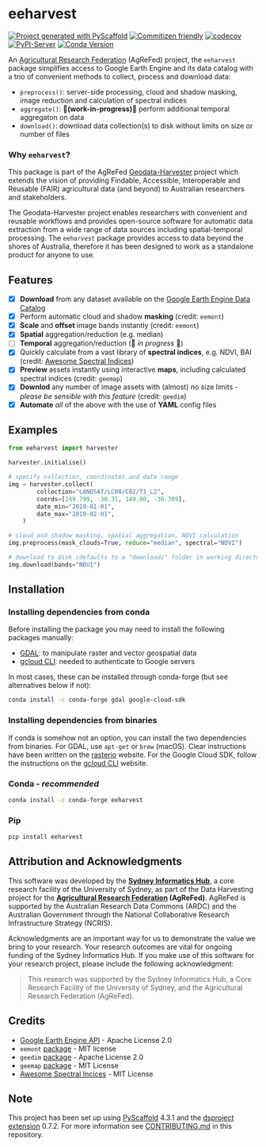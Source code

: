 # eeharvest

[![Project generated with
PyScaffold](https://img.shields.io/badge/-PyScaffold-005CA0?logo=pyscaffold)](https://pyscaffold.org/)
[![Commitizen friendly](https://img.shields.io/badge/commitizen-friendly-brightgreen.svg)](http://commitizen.github.io/cz-cli/)
[![codecov](https://codecov.io/gh/Sydney-Informatics-Hub/eeharvest/branch/main/graph/badge.svg?token=KOEXHJBR2I)](https://codecov.io/gh/Sydney-Informatics-Hub/eeharvest)
[![PyPI-Server](https://img.shields.io/pypi/v/eeharvest.svg)](https://pypi.org/project/eeharvest/)
[![Conda Version](https://img.shields.io/conda/vn/conda-forge/eeharvest.svg)](https://anaconda.org/conda-forge/eeharvest)
<!-- [![Conda Downloads](https://img.shields.io/conda/dn/conda-forge/eeharvest.svg)](https://anaconda.org/conda-forge/eeharvest) -->

<!-- These are examples of badges you might also want to add to your README. Update the URLs accordingly. -->
<!-- [![Coveralls](https://img.shields.io/coveralls/github/<USER>/eeharvest/main.svg)](https://coveralls.io/r/<USER>/eeharvest) -->
<!-- [![Built Status](https://api.cirrus-ci.com/github/<USER>/eeharvest.svg?branch=main)](https://cirrus-ci.com/github/<USER>/eeharvest) -->
<!-- [![Conda-Forge](https://img.shields.io/conda/vn/conda-forge/eeharvest.svg)](https://anaconda.org/conda-forge/eeharvest) -->
<!-- [![Monthly Downloads](https://pepy.tech/badge/eeharvest/month)](https://pepy.tech/project/eeharvest) -->
<!-- [![Twitter](https://img.shields.io/twitter/url/http/shields.io.svg?style=social&label=Twitter)](https://twitter.com/eeharvest) -->

An [Agricultural Research Federation] (AgReFed) project, the `eeharvest` package
simplifies access to Google Earth Engine and its data catalog with a trio of
convenient methods to collect, process and download data:

- `preprocess()`: server-side processing, cloud and shadow masking, image
  reduction and calculation of spectral indices
- `aggregate()`: **🚧(work-in-progress)🚧** perform additional temporal aggregaton
  on data
- `download()`: download data collection(s) to disk without limits on size or
  number of files

### Why `eeharvest`?

This package is part of the AgReFed [Geodata-Harvester] project which extends
the vision of providing Findable, Accessible, Interoperable and Reusable (FAIR)
agricultural data (and beyond) to Australian researchers and stakeholders. 

The Geodata-Harvester project enables researchers with convenient and reusable
workflows and provides open-source software for automatic data extraction from a
wide range of data sources including spatial-temporal processing. The
`eeharvest` package provides access to data beyond the shores of Australia,
therefore it has been designed to work as a standalone product for anyone to
use.

## Features

- [x] **Download** from any dataset available on the [Google Earth Engine Data Catalog]
- [x] Perform automatic cloud and shadow **masking** (credit: `eemont`)
- [x] **Scale** and **offset** image bands instantly (credit: `eemont`)
- [x] **Spatial** aggregation/reduction (e.g. median)
- [ ] **Temporal** aggregation/reduction (🚧 _in progress_ 🚧)
- [x] Quickly calculate from a vast library of **spectral indices**, e.g. NDVI, BAI (credit: [Awesome Spectral Indices])
- [x] **Preview** assets instantly using interactive **maps**, including calculated spectral
  indices (credit: `geemap`)
- [x] **Downlod** any number of image assets with (almost) no size limits - _please
  be sensible with this feature_ (credit:
  `geedim`)
- [x] **Automate** _all_ of the above with the use of **YAML** config files

[Google Earth Engine Data Catalog]: https://developers.google.com/earth-engine/datasets/catalog
[Awesome Spectral Indices]:
    https://github.com/awesome-spectral-indices/awesome-spectral-indices
[geodata-harvester]: https://github.com/Sydney-Informatics-Hub/geodata-harvester

## Examples

```python
from eeharvest import harvester

harvester.initialise()

# specify collection, coordinates and date range
img = harvester.collect(
        collection="LANDSAT/LC08/C02/T1_L2",
        coords=[149.799, -30.31, 149.80, -30.309],
        date_min="2019-01-01",
        date_max="2019-02-01",
    )

# cloud and shadow masking, spatial aggregation, NDVI calculation
img.preprocess(mask_clouds=True, reduce="median", spectral="NDVI")

# download to disk (defaults to a "downloads" folder in working directory)
img.download(bands="NDVI")
```

## Installation

### Installing dependencies from conda

Before installing the package you may need to install the following packages
manually:

- [GDAL](https://gdal.org/download.html): to manipulate raster and vector
  geospatial data
- [gcloud
  CLI](https://cloud.google.com/sdk/docs/install): needed to authenticate
  to Google servers

In most cases, these can be installed through conda-forge (but see alternatives
below if not):

```sh
conda install -c conda-forge gdal google-cloud-sdk
```

### Installing dependencies from binaries

If conda is somehow not an option, you can install the two dependencies from
binaries. For GDAL, use `apt-get` or `brew` (macOS). Clear instructions have
been written on the
[rasterio](https://rasterio.readthedocs.io/en/latest/installation.html) website.
For the Google Cloud SDK, follow the instructions on the [gcloud
CLI](https://cloud.google.com/sdk/docs/install) website.

### Conda - *recommended*

```sh
conda install -c conda-forge eeharvest 
```

### Pip

```sh
pip install eeharvest
```



<!-- pyscaffold-notes -->

## Attribution and Acknowledgments

This software was developed by the **[Sydney Informatics Hub]**, a core research
facility of the University of Sydney, as part of the Data Harvesting project for
the **[Agricultural Research Federation] (AgReFed)**. AgReFed is supported by the
Australian Research Data Commons (ARDC) and the Australian Government through
the National Collaborative Research Infrastructure Strategy (NCRIS).

Acknowledgments are an important way for us to demonstrate the value we bring to
your research. Your research outcomes are vital for ongoing funding of the
Sydney Informatics Hub. If you make use of this software for your research
project, please include the following acknowledgment:

> This research was supported by the Sydney Informatics Hub, a Core Research
> Facility of the University of Sydney, and the Agricultural Research Federation
> (AgReFed).

## Credits

- [Google Earth Engine API](https://github.com/google/earthengine-api) - Apache License 2.0
- `eemont` [package](https://github.com/davemlz/eemont) - MIT license
- `geedim` [package](https://github.com/dugalh/geedim) - Apache License 2.0
- `geemap` [package](https://github.com/giswqs/geemap) - MIT License
- [Awesome Spectral
  Incices](https://github.com/awesome-spectral-indices/awesome-spectral-indices)
  \- MIT License

## Note

This project has been set up using [PyScaffold] 4.3.1 and the [dsproject
extension] 0.7.2. For more information see [CONTRIBUTING.md](CONTRIBUTING.md) in this repository.

[pyscaffold]: https://pyscaffold.org/
[dsproject extension]: https://github.com/pyscaffold/pyscaffoldext-dsproject
[Agricultural Research Federation]: https://www.agrefed.org.au
[Sydney Informatics Hub]: https://www.sydney.edu.au/research/facilities/sydney-informatics-hub.html
